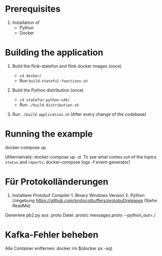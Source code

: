 # Prerequisites

1. Installation of
   - Python
   - Docker

# Building the application

1. Build the flink-statefun and flink docker images (once)

   - `cd docker/`
   - Run `build-stateful-functions.sh`

2. Build the Python distribution (once)
   - `cd statefun-python-sdk/`
   - Run `./build-distribution.sh`

3. Run `./build-application.sh` (After every change of the codebase)

# Running the example

docker-compose up

[Alternatively:
docker-compose up -d.
To see what comes out of the topics `status` and `reports`:
docker-compose logs -f event-generator]

# Für Protokolländerungen

1. Installiere Protobuf Compiler 1. Binary Windows Version 2. Python Umgebung
   https://github.com/protocolbuffers/protobuf/releases (Siehe ReadMe)

Generiere pb2.py aus .proto Datei:
protoc messages.proto --python_out=./

# Kafka-Fehler beheben

Alle Container entfernen:
docker rm \$(docker ps -aq)
